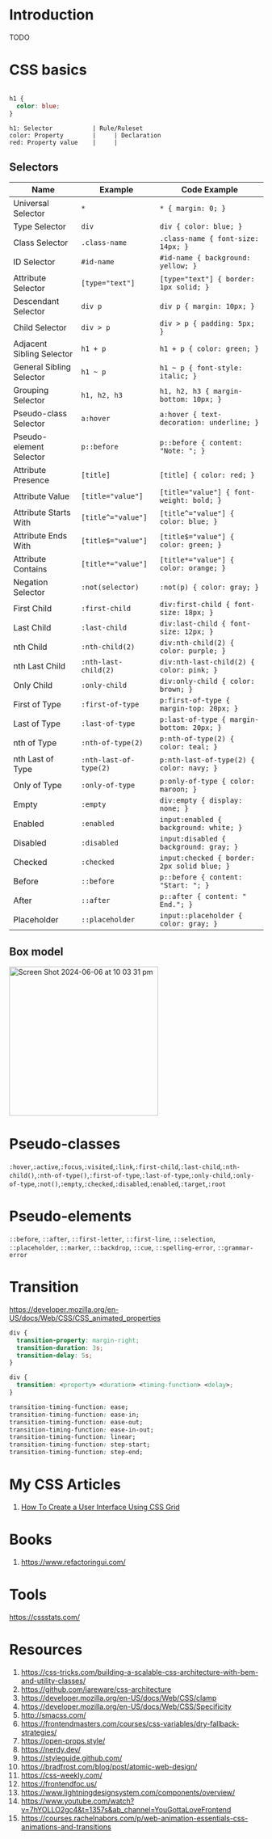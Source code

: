 # Introduction

TODO


# CSS basics

```css

h1 {
  color: blue;
}
```

```
h1: Selector           | Rule/Ruleset
color: Property        |     | Declaration 
red: Property value    |     |
```

## Selectors

| Name                     | Example                      | Code Example                    |
|--------------------------|------------------------------|---------------------------------|
| Universal Selector       | `*`                          | `* { margin: 0; }`                    |
| Type Selector            | `div`                        | `div { color: blue; }`                |
| Class Selector           | `.class-name`                | `.class-name { font-size: 14px; }`    |
| ID Selector              | `#id-name`                   | `#id-name { background: yellow; }`    |
| Attribute Selector       | `[type="text"]`              | `[type="text"] { border: 1px solid; }`|
| Descendant Selector      | `div p`                      | `div p { margin: 10px; }`             |
| Child Selector           | `div > p`                    | `div > p { padding: 5px; }`           |
| Adjacent Sibling Selector| `h1 + p`                     | `h1 + p { color: green; }`            |
| General Sibling Selector | `h1 ~ p`                     | `h1 ~ p { font-style: italic; }`      |
| Grouping Selector        | `h1, h2, h3`                 | `h1, h2, h3 { margin-bottom: 10px; }`|
| Pseudo-class Selector    | `a:hover`                    | `a:hover { text-decoration: underline; }`|
| Pseudo-element Selector  | `p::before`                  | `p::before { content: "Note: "; }`|
| Attribute Presence       | `[title]`                    | `[title] { color: red; }`       |
| Attribute Value          | `[title="value"]`            | `[title="value"] { font-weight: bold; }`|
| Attribute Starts With    | `[title^="value"]`           | `[title^="value"] { color: blue; }`|
| Attribute Ends With      | `[title$="value"]`           | `[title$="value"] { color: green; }`|
| Attribute Contains       | `[title*="value"]`           | `[title*="value"] { color: orange; }`|
| Negation Selector        | `:not(selector)`             | `:not(p) { color: gray; }`      |
| First Child              | `:first-child`               | `div:first-child { font-size: 18px; }`|
| Last Child               | `:last-child`                | `div:last-child { font-size: 12px; }`|
| nth Child                | `:nth-child(2)`              | `div:nth-child(2) { color: purple; }`|
| nth Last Child           | `:nth-last-child(2)`         | `div:nth-last-child(2) { color: pink; }`|
| Only Child               | `:only-child`                | `div:only-child { color: brown; }`|
| First of Type            | `:first-of-type`             | `p:first-of-type { margin-top: 20px; }`|
| Last of Type             | `:last-of-type`              | `p:last-of-type { margin-bottom: 20px; }`|
| nth of Type              | `:nth-of-type(2)`            | `p:nth-of-type(2) { color: teal; }`|
| nth Last of Type         | `:nth-last-of-type(2)`       | `p:nth-last-of-type(2) { color: navy; }`|
| Only of Type             | `:only-of-type`              | `p:only-of-type { color: maroon; }`|
| Empty                    | `:empty`                     | `div:empty { display: none; }`  |
| Enabled                  | `:enabled`                   | `input:enabled { background: white; }`|
| Disabled                 | `:disabled`                  | `input:disabled { background: gray; }`|
| Checked                  | `:checked`                   | `input:checked { border: 2px solid blue; }`|
| Before                   | `::before`                   | `p::before { content: "Start: "; }`|
| After                    | `::after`                    | `p::after { content: " End."; }` |
| Placeholder              | `::placeholder`              | `input::placeholder { color: gray; }`|


## Box model

<img width="295" alt="Screen Shot 2024-06-06 at 10 03 31 pm" src="https://github.com/lifeparticle/CSS-Cheatsheet/assets/1612112/0dcb25bd-8c05-4e4a-9f47-e43d864436f3">

# Pseudo-classes

`:hover`,`:active`,`:focus`,`:visited`,`:link`,`:first-child`,`:last-child`,`:nth-child()`,`:nth-of-type()`,`:first-of-type`,`:last-of-type`,`:only-child`,`:only-of-type`,`:not()`,`:empty`,`:checked`,`:disabled`,`:enabled`,`:target`,`:root`



# Pseudo-elements

`::before`, `::after`, `::first-letter`, `::first-line`, `::selection`, `::placeholder`, `::marker`, `::backdrop`, `::cue`, `::spelling-error`, `::grammar-error`

# Transition

https://developer.mozilla.org/en-US/docs/Web/CSS/CSS_animated_properties

```css
div {
  transition-property: margin-right;
  transition-duration: 3s;
  transition-delay: 5s;
}
```

```css
div {
  transition: <property> <duration> <timing-function> <delay>;
}
```

```css
transition-timing-function: ease;
transition-timing-function: ease-in;
transition-timing-function: ease-out;
transition-timing-function: ease-in-out;
transition-timing-function: linear;
transition-timing-function: step-start;
transition-timing-function: step-end;
```

# My CSS Articles

1. [How To Create a User Interface Using CSS Grid](https://medium.com/geekculture/how-to-create-a-user-interface-using-css-grid-738d0b51282)

# Books
1. https://www.refactoringui.com/

# Tools
https://cssstats.com/

# Resources
1. https://css-tricks.com/building-a-scalable-css-architecture-with-bem-and-utility-classes/
2. https://github.com/jareware/css-architecture
3. https://developer.mozilla.org/en-US/docs/Web/CSS/clamp
4. https://developer.mozilla.org/en-US/docs/Web/CSS/Specificity
5. http://smacss.com/
6. https://frontendmasters.com/courses/css-variables/dry-fallback-strategies/
7. https://open-props.style/
8. https://nerdy.dev/
9. https://styleguide.github.com/
10. https://bradfrost.com/blog/post/atomic-web-design/
11. https://css-weekly.com/
12. https://frontendfoc.us/
13. https://www.lightningdesignsystem.com/components/overview/
14. https://www.youtube.com/watch?v=7hYOLLO2gc4&t=1357s&ab_channel=YouGottaLoveFrontend
15. https://courses.rachelnabors.com/p/web-animation-essentials-css-animations-and-transitions
